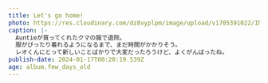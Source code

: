 ```yaml
---
title: Let's go home!
photo: https://res.cloudinary.com/dz8vyplpm/image/upload/v1705391022/IMG_8270_h8jtrw.jpg
caption: |-
  Auntieが買ってくれたクマの服で退院。
  服がぴったり着れるようになるまで、まだ時間がかかりそう。
  レオくんにとって新しいことばかりで大変だったろうけど、よくがんばったね。
publish-date: 2024-01-17T00:20:19.539Z
age: album.few_days_old
---
```

